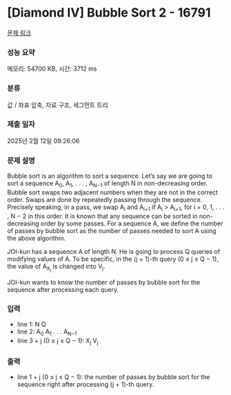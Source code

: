 # [Diamond IV] Bubble Sort 2 - 16791 

[문제 링크](https://www.acmicpc.net/problem/16791) 

### 성능 요약

메모리: 54700 KB, 시간: 3712 ms

### 분류

값 / 좌표 압축, 자료 구조, 세그먼트 트리

### 제출 일자

2025년 2월 12일 09:26:06

### 문제 설명

<p>Bubble sort is an algorithm to sort a sequence. Let’s say we are going to sort a sequence A<sub>0</sub>, A<sub>1</sub>, . . . , A<sub>N−1</sub> of length N in non-decreasing order. Bubble sort swaps two adjacent numbers when they are not in the correct order. Swaps are done by repeatedly passing through the sequence. Precisely speaking, in a pass, we swap A<sub>i</sub> and A<sub>i+1</sub> if A<sub>i</sub> > A<sub>i+1</sub>, for i = 0, 1, . . . , N − 2 in this order. It is known that any sequence can be sorted in non-decreasing order by some passes. For a sequence A, we define the number of passes by bubble sort as the number of passes needed to sort A using the above algorithm.</p>

<p>JOI-kun has a sequence A of length N. He is going to process Q queries of modifying values of A. To be specific, in the (j + 1)-th query (0 ≤ j ≤ Q − 1), the value of A<sub>X<sub>j</sub></sub> is changed into V<sub>j</sub>.</p>

<p>JOI-kun wants to know the number of passes by bubble sort for the sequence after processing each query.</p>

### 입력 

 <ul>
	<li>line 1: N Q</li>
	<li>line 2: A<sub>0</sub> A<sub>1</sub> . . . A<sub>N−1</sub></li>
	<li>line 3 + j (0 ≤ j ≤ Q − 1): X<sub>j</sub> V<sub>j</sub></li>
</ul>

### 출력 

 <ul>
	<li>line 1 + j (0 ≤ j ≤ Q − 1): the number of passes by bubble sort for the sequence right after processing (j + 1)-th query.</li>
</ul>

